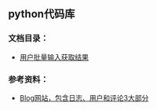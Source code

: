 python代码库
-----

### 文档目录：
* [用户批量输入获取结果](./userinputfield2result.py)

### 参考资料：
* [Blog网站，包含日志、用户和评论3大部分](http://www.liaoxuefeng.com/wiki/0014316089557264a6b348958f449949df42a6d3a2e542c000/001432170876125c96f6cc10717484baea0c6da9bee2be4000)
